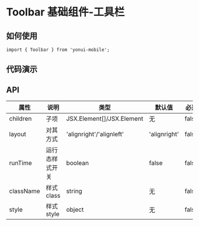 # Toolbar 基础组件-工具栏
## 如何使用

```
import { Toolbar } from 'yonui-mobile';

```

## 代码演示


## API

属性 | 说明 | 类型 | 默认值 | 必选
----|-----|------|------|------
children | 子项 | JSX.Element[]/JSX.Element | 无 | false
layout | 对其方式 | 'alignright'/'alignleft' | 'alignright' | false
runTime | 运行态样式开关 | boolean | false | false
className | 样式class | string | 无 | false
style | 样式style | object | 无 | false
